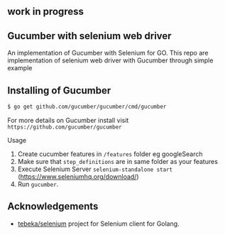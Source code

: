 ## work in progress 

## Gucumber with selenium web driver

An implementation of Gucumber with Selenium for GO. 
This repo are implementation of selenium web driver with Gucumber through simple example 

## Installing of Gucumber

```sh
$ go get github.com/gucumber/gucumber/cmd/gucumber
```
For more details on Gucumber install visit `https://github.com/gucumber/gucumber`

 Usage

1. Create cucumber features in `/features` folder eg googleSearch
1. Make sure that `step_definitions` are in same folder as your features
1. Execute Selenium Server `selenium-standalone start` (https://www.seleniumhq.org/download/)
1. Run `gucumber`.


## Acknowledgements

* [tebeka/selenium](https://github.com/tebeka/selenium) project for Selenium client for Golang.


